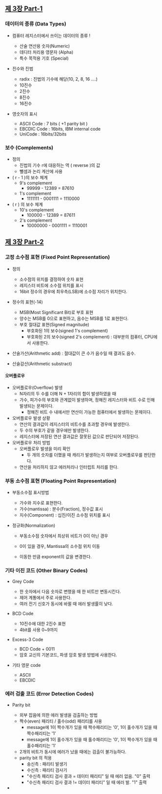 ## [제 3장 Part-1](https://www.youtube.com/watch?v=aSocCv3SC2k&list=PLc8fQ-m7b1hCHTT7VH2oo0Ng7Et096dYc&index=6)

### 데이터의 종류 (Data Types)

- 컴퓨터 레지스터에서 쓰이는 데이터의 종류 !
  - 산술 연산용 숫자(Numeric)
  - 데디터 처리용 영문자 (Alpha)
  - 특수 목적용 기호 (Special)

- 진수와 진법
  - radix : 진법의 기수에 해당(10, 2, 8, 16 ....)
  - 10진수 
  - 2진수
  - 8진수
  - 16진수
- 영숫자의 표시
  - ASCII Code : 7 bits ( +1 parity bit )
  - EBCDIC Code : 16bits, IBM internal code 
  - UniCode : 16bits/32bits





### 보수 (Complements)

- 정의 
  - 진법의 기수 r에 대응하는 역 ( reverse )의 값
  - 뺄셈과 논리 계산에 사용
- ( r - 1 )의 보수 체계
  - 9's complement 
    - 99999 - 12389 = 87610
  - 1's complement 
    - 1111111 - 0001111 = 1110000
- ( r ) 의 보수 체계
  - 10's complement
    - 100000 - 12389 = 87611
  - 2's complement
    - 10000000 - 0001111 = 1110001







## [제 3장 Part-2](https://www.youtube.com/watch?v=bysGzutpRgc&list=PLc8fQ-m7b1hCHTT7VH2oo0Ng7Et096dYc&index=7)

### 고정 소수점 표현 (Fixed Point Representation)

- 정의
  - 소수점의 위치를 결정하여 숫자 표현
  - 레지스터 비트에 소수점 위치를 표시
  - 16bit 정수의 경우에  최우측(LSB)에 소수점 자리가 위치한다.

- 정수의 표현(-14)
  - MSB(Most Significant Bit)로 부호 표현
  - 양수는 MSB를 0으로 표현하고, 음수는 MSB를 1로 표현한다.
  - 부호 절대값 표현(Signed magnitude)
    - 부호화된 1의 보수(signed 1's complement)
    - 부호화된 2의 보수(signed 2's complement) : 대부분의 컴퓨터, CPU에서 사용한다.

- 산술가산(Arithmetic add) : 절대값이 큰 수가 음수일 때 결과도 음수.
- 산술감산(Arithmetic substract) 



#### 오버플로우 

-  오버플로우(Overflow) 발생
   - N자리의 두 수를 더해 N + 1자리의 합이 발생하였을 때
   - 가수, 피가수의 부호와 관계없이 발생하며, 정해진 레지스터와 비트 수로 인해 발생되는 문제이다.
     - 정해진 비트 수 내에서만 연산이 가능한 컴퓨터에서 발생하는 문제이다.
-  오버플로우 발생 상황
   - 연산의 결과값이 레지스터의 비트수를 초과할 경우에 발생한다.
   - 두 수의 부호가 같을 경우에만 발생한다.
   - 레지스터에 저장된 연산 결과값은 잘못된 값으로 판단되어 저장된다. 
-  오버플로우 처리 방법
   - 오버플로우 발생을 미리 확인
     - 두 개의 숫자를 더했을 때 캐리가 발생하는지 여부로 오버플로우를 판단한다. 
   - 연산을 처리하지 않고 에러처리나 인터럽트 처리를 한다. 



### 부동 소수점 표현 (Floating Point Representation)

- 부동소수점 표시방법

  - 가수와 지수로 표현한다.
  - 가수(mantissa) : 분수(Fraction), 정수값 표시
  - 지수(Component) : 십진/이진 소수점 위치를 표시

- 정규화(Normalization)

  - 부동소수점 숫자에서 최상위 비트가 0이 아닌 경우

  - 0이 있을 경우, Mantissa의 소수점 위치 이동

  - 이동한 만큼 exponent의 값을 변경한다. 

    


### 기타 이진 코드 (Other Binary Codes)

- Grey Code
  - 한 숫자에서 다음 숫자로 변했을 때 한 비트만 변동시킨다.
  - 제어 계통에서 주로 사용한다.
  - 여러 전기 신호가 동시에 바뀔 때 에러 발생률이 낮다.




- BCD Code
  - 10진수에 대한 2진수 표현
  - 4bit를 사용 0~9까지



- Excess-3 Code
  - BCD Code + 0011
  - 암호 교신의 기본코드, 파생 암호 발생 방법에 사용한다.



- 기타 영문 code
  - ASCII
  - EBCDIC



### 에러 검출 코드 (Error Detection Codes)

- Parity bit
  - 외부 잡음에 의한 에러 발생을 검출하는 방법
  - 짝수(even) 패리티 / 홀수(odd) 패리티를 사용
    - message에 1이 짝수개가 있을 때 짝수패리티는  '0', 1이 홀수개가 있을 때 짝수패리티는  '1'
    - message에 1이 홀수개가 있을 때 홀수패리티는  '0', 1이 짝수개가 있을 때 홀수패리티는  '1'
  - 2개의 비트가 동시에 에러가 났을 때에는 검출이 불가능하다.
  - parity bit 의 적용
    - 송신측 : 패리티 발생기
    - 수신측 : 패리티 검사기
    - "수신측 패리티 검사 결과 = 데이터 패리티" 일 때 에러 없음. "0" 출력
    - "수신측 패리티 검사 결과 != 데이터 패리티" 일 때 에러 발. "1" 출력



-